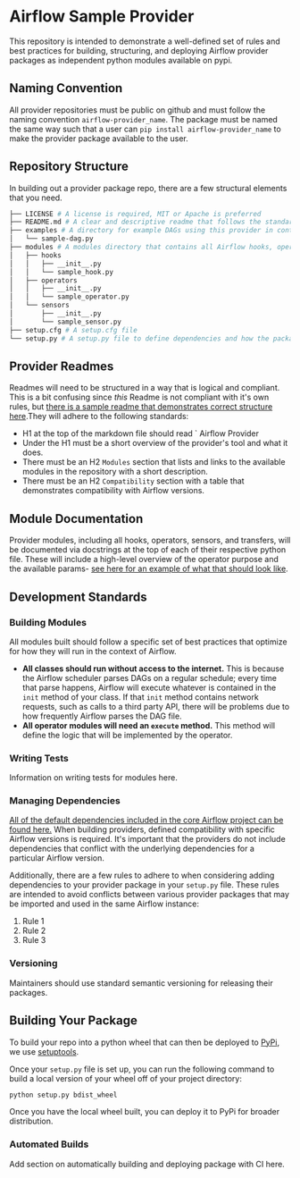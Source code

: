 # Airflow Sample Provider

This repository is intended to demonstrate a well-defined set of rules and best practices for building, structuring, and deploying Airflow provider packages as independent python modules available on pypi.

## Naming Convention

All provider repositories must be public on github and must follow the naming convention `airflow-provider_name`. The package must be named the same way such that a user can `pip install airflow-provider_name` to make the provider package available to the user.

## Repository Structure

In building out a provider package repo, there are a few structural elements that you need. 

```bash
├── LICENSE # A license is required, MIT or Apache is preferred
├── README.md # A clear and descriptive readme that follows the standards defined below
├── examples # A directory for example DAGs using this provider in context
│   └── sample-dag.py
├── modules # A modules directory that contains all Airflow hooks, operators, sensors, transfers, etc.
│   ├── hooks
│   │   ├── __init__.py
│   │   └── sample_hook.py
│   ├── operators
│   │   ├── __init__.py
│   │   └── sample_operator.py
│   └── sensors
│       ├── __init__.py
│       └── sample_sensor.py
├── setup.cfg # A setup.cfg file
└── setup.py # A setup.py file to define dependencies and how the package is built and shipped
```

## Provider Readmes

Readmes will need to be structured in a way that is logical and compliant. This is a bit confusing since _this_ Readme is not compliant with it's own rules, but [there is a sample readme that demonstrates correct structure here](./SAMPLE_README.md).They will adhere to the following standards:
- H1 at the top of the markdown file should read `<Provider Name> Airflow Provider
- Under the H1 must be a short overview of the provider's tool and what it does.
- There must be an H2 `Modules` section that lists and links to the available modules in the repository with a short description.
- There must be an H2 `Compatibility` section with a table that demonstrates compatibility with Airflow versions.

## Module Documentation

Provider modules, including all hooks, operators, sensors, and transfers, will be documented via docstrings at the top of each of their respective python file. These will include a high-level overview of the operator purpose and the available params- [see here for an example of what that should look like](https://github.com/astronomer/airflow-sample_provider/blob/main/modules/operators/sample_operator.py#L11).

## Development Standards

### Building Modules

All modules built should follow a specific set of best practices that optimize for how they will run in the context of Airflow.
- **All classes should run without access to the internet.** This is because the Airflow scheduler parses DAGs on a regular schedule; every time that parse happens, Airflow will execute whatever is contained in the `init` method of your class. If that `init` method contains network requests, such as calls to a third party API, there will be problems due to how frequently Airflow parses the DAG file.
- **All operator modules will need an `execute` method.** This method will define the logic that will be implemented by the operator.

### Writing Tests

Information on writing tests for modules here.

### Managing Dependencies

[All of the default dependencies included in the core Airflow project can be found here.](https://github.com/apache/airflow/blob/master/setup.py#L705) When building providers, defined compatibility with specific Airflow versions is required. It's important that the providers do not include dependencies that conflict with the underlying dependencies for a particular Airflow version.

Additionally, there are a few rules to adhere to when considering adding dependencies to your provider package in your `setup.py` file. These rules are intended to avoid conflicts between various provider packages that may be imported and used in the same Airflow instance:
1. Rule 1
2. Rule 2
3. Rule 3

### Versioning

Maintainers should use standard semantic versioning for releasing their packages.

## Building Your Package

To build your repo into a python wheel that can then be deployed to [PyPi](https://pypi.org), we use [setuptools](https://pypi.org/project/setuptools/).

Once your `setup.py` file is set up, you can run the following command to build a local version of your wheel off of your project directory:

```bash
python setup.py bdist_wheel
```

Once you have the local wheel built, you can deploy it to PyPi for broader distribution.

### Automated Builds

Add section on automatically building and deploying package with CI here.